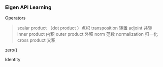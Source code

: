### Eigen API Learning

Operators

> scalar product （dot product ）点积	transposition 转置	adjoint 共轭		inner product 内积	outer product 外积	norm 范数	normalization 归一化	cross product 叉积

zero()

Identity